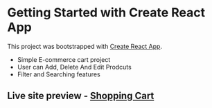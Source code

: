 # Getting Started with Create React App

This project was bootstrapped with [Create React App](https://github.com/facebook/create-react-app).

- Simple E-commerce cart project
- User can Add, Delete And Edit Prodcuts
- Filter and Searching features

## Live site preview - [Shopping Cart](https://shopping-cart-react-js-00.netlify.app/)
